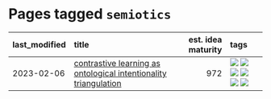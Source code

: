 # Pages tagged `semiotics`

|last_modified|title|est. idea maturity|tags
|:---|:---|---:|:---|
|2023-02-06|[contrastive learning as ontological intentionality triangulation](../contrastive_learning_as_ontological_intentionality_triangulation.md)|972|[![](https://img.shields.io/badge/tag-meta-e839f4)](../tags/meta.md) [![](https://img.shields.io/badge/tag-philosophy-b08442)](../tags/philosophy.md) [![](https://img.shields.io/badge/tag-semiotics-e6ab9)](../tags/semiotics.md) [![](https://img.shields.io/badge/tag-synesthesia-abf295)](../tags/synesthesia.md) [![](https://img.shields.io/badge/tag-theory-97a75e)](../tags/theory.md) [![](https://img.shields.io/badge/tag-wip-29349d)](../tags/wip.md)|